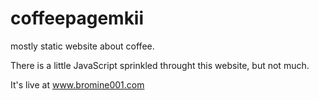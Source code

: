 # coffeepagemkii
mostly static website about coffee.

There is a little JavaScript sprinkled throught this website, but not much. 

It's live at www.bromine001.com
